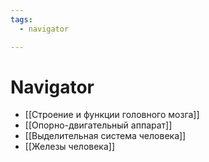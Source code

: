 ```yaml
---
tags:
  - navigator

---
```

# Navigator
- [[Строение и функции головного мозга]]
- [[Опорно-двигательный аппарат]]
- [[Выделительная система человека]]
- [[Железы человека]]